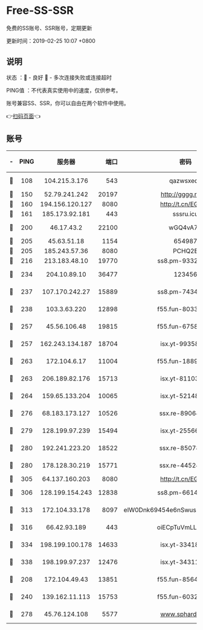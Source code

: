 # Free-SS-SSR

免费的SS账号、SSR账号，定期更新

更新时间：2019-02-25 10:07 +0800

## 说明

状态     ：🙂 - 良好 🙁 - 多次连接失败或连接超时

PING值   ：不代表真实使用中的速度，仅供参考。

账号兼容SS、SSR，你可以自由在两个软件中使用。

👉[扫码页面](https://liesauer.github.io/free-ss-ssr.github.io/)👈

## 账号

|-|PING|服务器|端口|密码|加密方式|区域|
|:----:|:----:|:-----:|-----:|:----:|:----:|:----:|
|🙂|108|104.215.3.176|543|qazwsxedc|aes-256-gcm|JP|
|🙂|150|52.79.241.242|20197|http://gggg.rocks|chacha20|KR|
|🙂|160|194.156.120.127|8080|http://t.cn/EGJIyrl|rc4-md5|RU|
|🙂|161|185.173.92.181|443|sssru.icu|rc4-md5|RU|
|🙂|200|46.17.43.2|22100|wGQ4vA7D|aes-256-gcm|RU|
|🙂|205|45.63.51.18|1154|654987|chacha20|US|
|🙂|205|185.243.57.36|8080|PCHQ2E|rc4-md5|US|
|🙂|216|213.183.48.10|19770|ss8.pm-93323963|rc4-md5|RU|
|🙂|234|204.10.89.10|36477|123456|aes-256-cfb|US|
|🙂|237|107.170.242.27|15889|ss8.pm-74341344|aes-256-cfb|US|
|🙂|238|103.3.63.220|12898|f55.fun-80336552|aes-256-cfb|SG|
|🙂|257|45.56.106.48|19815|f55.fun-67580626|aes-256-cfb|US|
|🙂|257|162.243.134.187|18704|isx.yt-99358628|aes-256-cfb|US|
|🙂|263|172.104.6.17|11004|f55.fun-18893031|aes-256-cfb|US|
|🙂|263|206.189.82.176|15713|isx.yt-81103224|aes-256-cfb|SG|
|🙂|264|159.65.133.204|10065|isx.yt-52148162|aes-256-cfb|SG|
|🙂|276|68.183.173.127|10526|ssx.re-89064823|aes-256-cfb|US|
|🙂|279|128.199.97.239|15494|isx.yt-25566417|aes-256-cfb|SG|
|🙂|280|192.241.223.20|18522|ssx.re-85078137|aes-256-cfb|US|
|🙂|280|178.128.30.219|15771|ssx.re-44524378|aes-256-cfb|SG|
|🙂|305|64.137.160.203|8080|http://t.cn/EGJIyrl|rc4-md5|CA|
|🙂|306|128.199.154.243|12838|ss8.pm-66149074|aes-256-cfb|SG|
|🙂|313|172.104.33.178|8097|eIW0Dnk69454e6nSwuspv9DmS201tQ0D|aes-256-cfb|SG|
|🙂|316|66.42.93.189|443|oiECpTuVmLLxk4Ts|aes-256-cfb|US|
|🙂|334|198.199.100.178|14633|isx.yt-33418076|aes-256-cfb|US|
|🙂|338|198.199.97.237|12476|isx.yt-34311364|aes-256-cfb|US|
|🙂|208|172.104.49.43|13851|f55.fun-85640290|aes-256-cfb|SG|
|🙂|240|139.162.11.113|15753|f55.fun-60326778|aes-256-cfb|SG|
|🙂|278|45.76.124.108|5577|www.sphard.com|aes-256-cfb|AU|
